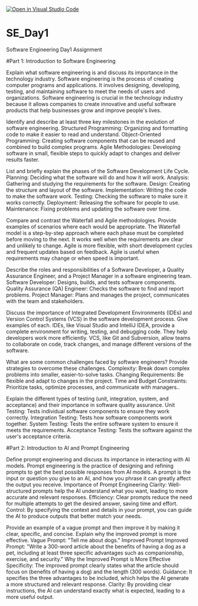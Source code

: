 [![Open in Visual Studio Code](https://classroom.github.com/assets/open-in-vscode-2e0aaae1b6195c2367325f4f02e2d04e9abb55f0b24a779b69b11b9e10269abc.svg)](https://classroom.github.com/online_ide?assignment_repo_id=15717432&assignment_repo_type=AssignmentRepo)
# SE_Day1
Software Engineering Day1 Assignment

#Part 1: Introduction to Software Engineering

Explain what software engineering is and discuss its importance in the technology industry.
Software engineering is the process of creating computer programs and applications. It involves designing, developing, testing, and maintaining software to meet the needs of users and organizations. Software engineering is crucial in the technology industry because it allows companies to create innovative and useful software products that help businesses grow and improve people's lives.

Identify and describe at least three key milestones in the evolution of software engineering.
Structured Programming: Organizing and formatting code to make it easier to read and understand.
Object-Oriented Programming: Creating software components that can be reused and combined to build complex programs.
Agile Methodologies: Developing software in small, flexible steps to quickly adapt to changes and deliver results faster.

List and briefly explain the phases of the Software Development Life Cycle.
Planning: Deciding what the software will do and how it will work.
Analysis: Gathering and studying the requirements for the software.
Design: Creating the structure and layout of the software.
Implementation: Writing the code to make the software work.
Testing: Checking the software to make sure it works correctly.
Deployment: Releasing the software for people to use.
Maintenance: Fixing problems and updating the software over time.

Compare and contrast the Waterfall and Agile methodologies. Provide examples of scenarios where each would be appropriate.
The Waterfall model is a step-by-step approach where each phase must be completed before moving to the next. It works well when the requirements are clear and unlikely to change. Agile is more flexible, with short development cycles and frequent updates based on feedback. Agile is useful when requirements may change or when speed is important.

Describe the roles and responsibilities of a Software Developer, a Quality Assurance Engineer, and a Project Manager in a software engineering team.
Software Developer: Designs, builds, and tests software components.
Quality Assurance (QA) Engineer: Checks the software to find and report problems.
Project Manager: Plans and manages the project, communicates with the team and stakeholders.

Discuss the importance of Integrated Development Environments (IDEs) and Version Control Systems (VCS) in the software development process. Give examples of each.
IDEs, like Visual Studio and IntelliJ IDEA, provide a complete environment for writing, testing, and debugging code. They help developers work more efficiently. VCS, like Git and Subversion, allow teams to collaborate on code, track changes, and manage different versions of the software.

What are some common challenges faced by software engineers? Provide strategies to overcome these challenges.
Complexity: Break down complex problems into smaller, easier-to-solve tasks.
Changing Requirements: Be flexible and adapt to changes in the project.
Time and Budget Constraints: Prioritize tasks, optimize processes, and communicate with managers..

Explain the different types of testing (unit, integration, system, and acceptance) and their importance in software quality assurance.
Unit Testing: Tests individual software components to ensure they work correctly.
Integration Testing: Tests how software components work together.
System Testing: Tests the entire software system to ensure it meets the requirements.
Acceptance Testing: Tests the software against the user's acceptance criteria.

#Part 2: Introduction to AI and Prompt Engineering


Define prompt engineering and discuss its importance in interacting with AI models.
Prompt engineering is the practice of designing and refining prompts to get the best possible responses from AI models. A prompt is the input or question you give to an AI, and how you phrase it can greatly affect the output you receive.
Importance of Prompt Engineering
Clarity: Well-structured prompts help the AI understand what you want, leading to more accurate and relevant responses.
Efficiency: Clear prompts reduce the need for multiple attempts to get the desired answer, saving time and effort.
Control: By specifying the context and details in your prompt, you can guide the AI to produce outputs that better match your needs.

Provide an example of a vague prompt and then improve it by making it clear, specific, and concise. Explain why the improved prompt is more effective.
Vague Prompt: "Tell me about dogs."
Improved Prompt
Improved Prompt: "Write a 300-word article about the benefits of having a dog as a pet, including at least three specific advantages such as companionship, exercise, and security."
Why the Improved Prompt is More Effective
Specificity: The improved prompt clearly states what the article should focus on (benefits of having a dog) and the length (300 words).
Guidance: It specifies the three advantages to be included, which helps the AI generate a more structured and relevant response.
Clarity: By providing clear instructions, the AI can understand exactly what is expected, leading to a more useful output.
